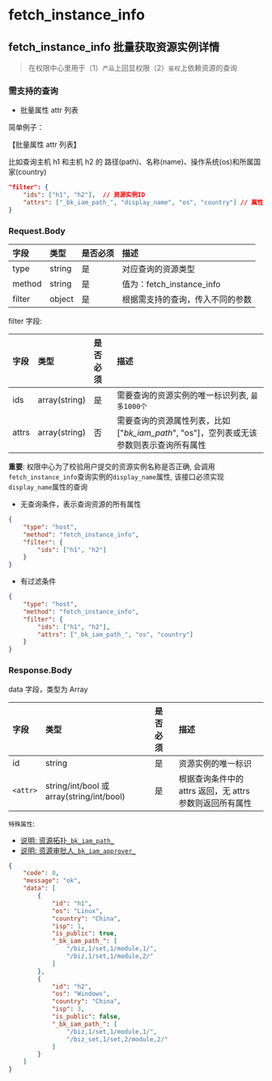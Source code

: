 # fetch_instance_info

## fetch_instance_info 批量获取资源实例详情

> 在权限中心里用于（1）`产品`上回显权限（2）`鉴权`上依赖资源的查询

### 需支持的查询
- 批量属性 attr 列表

简单例子：

【批量属性 attr 列表】

比如查询主机 h1 和主机 h2 的 路径(path)、名称(name)、操作系统(os)和所属国家(country)

```json
"filter": {
    "ids": ["h1", "h2"],  // 资源实例ID
    "attrs": ["_bk_iam_path_", "display_name", "os", "country"] // 属性列表
}
```

### Request.Body

| 字段 |  类型 |是否必须  | 描述  |
|:---|:---|:---|:---|
| type | string | 是 | 对应查询的资源类型 |
| method |string | 是 | 值为：fetch_instance_info |
| filter | object | 是 | 根据需支持的查询，传入不同的参数 |

filter 字段:

| 字段 |  类型 |是否必须  | 描述  |
|:---|:---|:---|:---|
| ids | array(string) | 是 | 需要查询的资源实例的唯一标识列表, `最多1000个` |
| attrs | array(string) | 否 |  需要查询的资源属性列表，比如["_bk_iam_path_", "os"]，空列表或无该参数则表示查询所有属性 |

**重要**: 权限中心为了校验用户提交的资源实例名称是否正确, 会调用`fetch_instance_info`查询实例的`display_name`属性, 该接口必须实现`display_name`属性的查询

* 无查询条件，表示查询资源的所有属性

```json
{
    "type": "host",
    "method": "fetch_instance_info",
    "filter": {
        "ids": ["h1", "h2"]
    }
}
```

* 有过滤条件

```json
{
    "type": "host",
    "method": "fetch_instance_info",
    "filter": {
        "ids": ["h1", "h2"],
        "attrs": ["_bk_iam_path_", "os", "country"]
    }
}
```

### Response.Body

data 字段，类型为 Array

| 字段 |  类型 |是否必须  | 描述  |
|:---|:---|:---|:---|
| id | string | 是 | 资源实例的唯一标识 |
| `<attr>` | string/int/bool 或 array(string/int/bool) | 是 | 根据查询条件中的 attrs 返回，无 attrs 参数则返回所有属性 |

`特殊属性`:

- [说明: 资源拓扑`_bk_iam_path_`](../../../Explanation/04-BkIAMPath.md)
- [说明: 资源审批人`_bk_iam_approver_`](../../../Explanation/09-BkIAMApprover.md)

```json
{
    "code": 0,
    "message": "ok",
    "data": [
        {
            "id": "h1",
            "os": "Linux",
            "country": "China",
            "isp": 1,
            "is_public": true,
            "_bk_iam_path_": [
                "/biz,1/set,1/module,1/",
                "/biz,1/set,1/module,2/"
            ]
        },
        {
            "id": "h2",
            "os": "Windows",
            "country": "China",
            "isp": 3,
            "is_public": false,
            "_bk_iam_path_": [
                "/biz,1/set,1/module,1/",
                "/biz_set,1/set,2/module,2/"
            ]
        }
    ]
}
```

